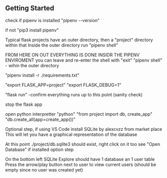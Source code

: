 ## Getting Started

check if pipenv is installed "pipenv --version"

if not "pip3 install pipenv"

Typical flask projects have an outer directory, then a "project" directory within that
Inside the outer directory run "pipenv shell"

FROM HERE ON OUT EVERYTHING IS DONE INSIDR THE PIPENV ENVIROMENT
you can leave and re-enter the shell with 
"exit"
"pipenv shell" - wihin the outer directory

"pipenv install -r ./requirements.txt"

"export FLASK_APP=project"
"export FLASK_DEBUG=1"

"flask run" -confirm everything runs up to this point (sanity check)

stop the flask app

open python interpretter
"python"
"from project import db, create_app"
"db.create_all(app=create_app())"

Optional step, if using VS Code
install SQLite by alexcvzz from market place
This will let you have a graphical representation of the database

At this point ./project/db.sqlite3 should exist, right click on it too see
"Open Database" if installed option step

On the bottom left SQLite Explore should have 1 database an 1 user table
Press the arrow/play button next to user to view current users (should be empty since no user was created yet)